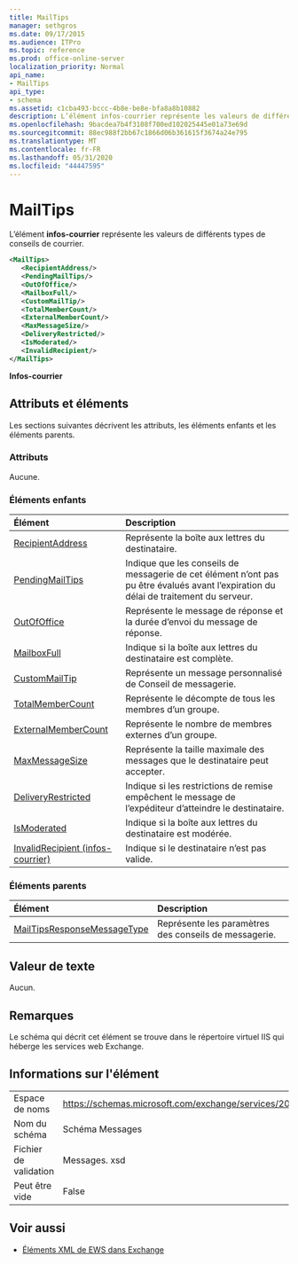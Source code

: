 ```yaml
---
title: MailTips
manager: sethgros
ms.date: 09/17/2015
ms.audience: ITPro
ms.topic: reference
ms.prod: office-online-server
localization_priority: Normal
api_name:
- MailTips
api_type:
- schema
ms.assetid: c1cba493-bccc-4b8e-be8e-bfa8a8b10882
description: L’élément infos-courrier représente les valeurs de différents types de conseils de courrier.
ms.openlocfilehash: 9bacdea7b4f3108f700ed102025445e01a73e69d
ms.sourcegitcommit: 88ec988f2bb67c1866d06b361615f3674a24e795
ms.translationtype: MT
ms.contentlocale: fr-FR
ms.lasthandoff: 05/31/2020
ms.locfileid: "44447595"
---
```

# <a name="mailtips"></a>MailTips

L’élément **infos-courrier** représente les valeurs de différents types de conseils de courrier. 
  
```XML
<MailTips>
   <RecipientAddress/>
   <PendingMailTips/>
   <OutOfOffice/>
   <MailboxFull/>
   <CustomMailTip/>
   <TotalMemberCount/>
   <ExternalMemberCount/>
   <MaxMessageSize/>
   <DeliveryRestricted/>
   <IsModerated/>
   <InvalidRecipient/>
</MailTips>
```

 **Infos-courrier**
## <a name="attributes-and-elements"></a>Attributs et éléments

Les sections suivantes décrivent les attributs, les éléments enfants et les éléments parents.
  
### <a name="attributes"></a>Attributs

Aucune.
  
### <a name="child-elements"></a>Éléments enfants

|**Élément**|**Description**|
|:-----|:-----|
|[RecipientAddress](recipientaddress.md) <br/> |Représente la boîte aux lettres du destinataire.  <br/> |
|[PendingMailTips](pendingmailtips.md) <br/> |Indique que les conseils de messagerie de cet élément n’ont pas pu être évalués avant l’expiration du délai de traitement du serveur.  <br/> |
|[OutOfOffice](outofoffice.md) <br/> |Représente le message de réponse et la durée d’envoi du message de réponse.  <br/> |
|[MailboxFull](mailboxfull.md) <br/> |Indique si la boîte aux lettres du destinataire est complète.  <br/> |
|[CustomMailTip](custommailtip.md) <br/> |Représente un message personnalisé de Conseil de messagerie.  <br/> |
|[TotalMemberCount](totalmembercount.md) <br/> |Représente le décompte de tous les membres d’un groupe.  <br/> |
|[ExternalMemberCount](externalmembercount.md) <br/> |Représente le nombre de membres externes d’un groupe.  <br/> |
|[MaxMessageSize](maxmessagesize.md) <br/> |Représente la taille maximale des messages que le destinataire peut accepter.  <br/> |
|[DeliveryRestricted](deliveryrestricted.md) <br/> |Indique si les restrictions de remise empêchent le message de l’expéditeur d’atteindre le destinataire.  <br/> |
|[IsModerated](ismoderated.md) <br/> |Indique si la boîte aux lettres du destinataire est modérée.  <br/> |
|[InvalidRecipient (infos-courrier)](invalidrecipient-mailtips.md) <br/> |Indique si le destinataire n’est pas valide.  <br/> |
   
### <a name="parent-elements"></a>Éléments parents

|**Élément**|**Description**|
|:-----|:-----|
|[MailTipsResponseMessageType](mailtipsresponsemessagetype.md) <br/> |Représente les paramètres des conseils de messagerie.  <br/> |
   
## <a name="text-value"></a>Valeur de texte

Aucun.
  
## <a name="remarks"></a>Remarques

Le schéma qui décrit cet élément se trouve dans le répertoire virtuel IIS qui héberge les services web Exchange.
  
## <a name="element-information"></a>Informations sur l'élément

|||
|:-----|:-----|
|Espace de noms  <br/> |https://schemas.microsoft.com/exchange/services/2006/messages  <br/> |
|Nom du schéma  <br/> |Schéma Messages  <br/> |
|Fichier de validation  <br/> |Messages. xsd  <br/> |
|Peut être vide  <br/> |False  <br/> |
   
## <a name="see-also"></a>Voir aussi



- [Éléments XML de EWS dans Exchange](ews-xml-elements-in-exchange.md)

